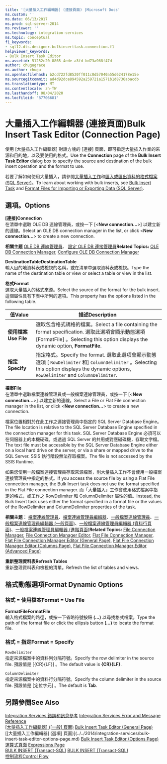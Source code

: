 ```yaml
---
title: '[大量插入工作編輯器] (連接頁面) |Microsoft Docs'
ms.custom: ''
ms.date: 06/13/2017
ms.prod: sql-server-2014
ms.reviewer: ''
ms.technology: integration-services
ms.topic: conceptual
f1_keywords:
- sql12.dts.designer.bulkinserttask.connection.f1
helpviewer_keywords:
- Bulk Insert Task Editor
ms.assetid: 51252c20-8865-4ede-a3fd-bd73a968f47d
author: chugugrace
ms.author: chugu
ms.openlocfilehash: b2cd722fd8520ff011c0d57040a55d624178e15e
ms.sourcegitcommit: ad4d92dce894592a259721a1571b1d8736abacdb
ms.translationtype: MT
ms.contentlocale: zh-TW
ms.lasthandoff: 08/04/2020
ms.locfileid: "87706681"
---
```

# <a name="bulk-insert-task-editor-connection-page"></a><span data-ttu-id="a5194-102">大量插入工作編輯器 (連接頁面)</span><span class="sxs-lookup"><span data-stu-id="a5194-102">Bulk Insert Task Editor (Connection Page)</span></span>
  <span data-ttu-id="a5194-103">使用 [大量插入工作編輯器]  對話方塊的 [連接]  頁面，即可指定大量插入作業的來源和目的地，以及要使用的格式。</span><span class="sxs-lookup"><span data-stu-id="a5194-103">Use the **Connection** page of the **Bulk Insert Task Editor** dialog box to specify the source and destination of the bulk insert operation and the format to use.</span></span>  
  
 <span data-ttu-id="a5194-104">若要了解如何使用大量插入，請參閱[大量插入工作](control-flow/bulk-insert-task.md)和[匯入或匯出資料的格式檔案 &#40;SQL Server&#41;](../relational-databases/import-export/format-files-for-importing-or-exporting-data-sql-server.md)。</span><span class="sxs-lookup"><span data-stu-id="a5194-104">To learn about working with bulk inserts, see [Bulk Insert Task](control-flow/bulk-insert-task.md) and [Format Files for Importing or Exporting Data &#40;SQL Server&#41;](../relational-databases/import-export/format-files-for-importing-or-exporting-data-sql-server.md).</span></span>  
  
## <a name="options"></a><span data-ttu-id="a5194-105">選項。</span><span class="sxs-lookup"><span data-stu-id="a5194-105">Options</span></span>  
 <span data-ttu-id="a5194-106">**[連接]**</span><span class="sxs-lookup"><span data-stu-id="a5194-106">**Connection**</span></span>  
 <span data-ttu-id="a5194-107">在清單中選取 OLE DB 連線管理員，或按一下 [\<**New connection...**>] 以建立新的連線。</span><span class="sxs-lookup"><span data-stu-id="a5194-107">Select an OLE DB connection manager in the list, or click \<**New connection...**> to create a new connection.</span></span>  
  
 <span data-ttu-id="a5194-108">**相關主題** [OLE DB 連線管理員](connection-manager/ole-db-connection-manager.md)、 [設定 OLE DB 連接管理員](../../2014/integration-services/configure-ole-db-connection-manager.md)</span><span class="sxs-lookup"><span data-stu-id="a5194-108">**Related Topics:** [OLE DB Connection Manager](connection-manager/ole-db-connection-manager.md), [Configure OLE DB Connection Manager](../../2014/integration-services/configure-ole-db-connection-manager.md)</span></span>  
  
 <span data-ttu-id="a5194-109">**DestinationTable**</span><span class="sxs-lookup"><span data-stu-id="a5194-109">**DestinationTable**</span></span>  
 <span data-ttu-id="a5194-110">輸入目的地資料表或檢視的名稱，或在清單中選取資料表或檢視。</span><span class="sxs-lookup"><span data-stu-id="a5194-110">Type the name of the destination table or view or select a table or view in the list.</span></span>  
  
 <span data-ttu-id="a5194-111">**格式**</span><span class="sxs-lookup"><span data-stu-id="a5194-111">**Format**</span></span>  
 <span data-ttu-id="a5194-112">選取大量插入的格式來源。</span><span class="sxs-lookup"><span data-stu-id="a5194-112">Select the source of the format for the bulk insert.</span></span> <span data-ttu-id="a5194-113">這個屬性具有下表中所列的選項。</span><span class="sxs-lookup"><span data-stu-id="a5194-113">This property has the options listed in the following table.</span></span>  
  
|<span data-ttu-id="a5194-114">值</span><span class="sxs-lookup"><span data-stu-id="a5194-114">Value</span></span>|<span data-ttu-id="a5194-115">描述</span><span class="sxs-lookup"><span data-stu-id="a5194-115">Description</span></span>|  
|-----------|-----------------|  
|<span data-ttu-id="a5194-116">**使用檔案**</span><span class="sxs-lookup"><span data-stu-id="a5194-116">**Use File**</span></span>|<span data-ttu-id="a5194-117">選取包含格式規格的檔案。</span><span class="sxs-lookup"><span data-stu-id="a5194-117">Select a file containing the format specification.</span></span> <span data-ttu-id="a5194-118">選取此選項會顯示動態選項 [FormatFile]  。</span><span class="sxs-lookup"><span data-stu-id="a5194-118">Selecting this option displays the dynamic option, **FormatFile**.</span></span>|  
|<span data-ttu-id="a5194-119">**指定**</span><span class="sxs-lookup"><span data-stu-id="a5194-119">**Specify**</span></span>|<span data-ttu-id="a5194-120">指定格式。</span><span class="sxs-lookup"><span data-stu-id="a5194-120">Specify the format.</span></span> <span data-ttu-id="a5194-121">選取此選項會顯示動態選項 [ `RowDelimiter` 和] `ColumnDelimiter` 。</span><span class="sxs-lookup"><span data-stu-id="a5194-121">Selecting this option displays the dynamic options, `RowDelimiter` and `ColumnDelimiter`.</span></span>|  
  
 <span data-ttu-id="a5194-122">**檔案**</span><span class="sxs-lookup"><span data-stu-id="a5194-122">**File**</span></span>  
 <span data-ttu-id="a5194-123">在清單中選取檔案連線管理員或一般檔案連線管理員，或按一下 [\<**New connection...**>] 以建立新的連線。</span><span class="sxs-lookup"><span data-stu-id="a5194-123">Select a File or Flat File connection manager in the list, or click \<**New connection...**> to create a new connection.</span></span>  
  
 <span data-ttu-id="a5194-124">檔案位置相對於在此工作之連接管理員中指定的 SQL Server Database Engine。</span><span class="sxs-lookup"><span data-stu-id="a5194-124">The file location is relative to the SQL Server Database Engine specified in the connection manager for this task.</span></span> <span data-ttu-id="a5194-125">SQL Server Database Engine 必須可以在伺服器上的本機硬碟，或透過 SQL Server 的共用或對應磁碟機，存取文字檔。</span><span class="sxs-lookup"><span data-stu-id="a5194-125">The text file must be accessible by the SQL Server Database Engine either on a local hard drive on the server, or via a share or mapped drive to the SQL Server.</span></span> <span data-ttu-id="a5194-126">SSIS 執行階段無法存取檔案。</span><span class="sxs-lookup"><span data-stu-id="a5194-126">The file is not accessed by the SSIS Runtime.</span></span>  
  
 <span data-ttu-id="a5194-127">如果您使用一般檔案連接管理員存取來源檔案，則大量插入工作不會使用一般檔案連接管理員中指定的格式。</span><span class="sxs-lookup"><span data-stu-id="a5194-127">If you access the source file by using a Flat File connection manager, the Bulk Insert task does not use the format specified in the Flat File connection manager.</span></span> <span data-ttu-id="a5194-128">而「大量插入」工作會使用格式檔案中指定的格式，或工作之 RowDelimiter 和 ColumnDelimiter 屬性的值。</span><span class="sxs-lookup"><span data-stu-id="a5194-128">Instead, the Bulk Insert task uses either the format specified in a format file or the values of the RowDelimiter and ColumnDelimiter properties of the task.</span></span>  
  
 <span data-ttu-id="a5194-129">**相關主題︰** [檔案連線管理員](connection-manager/file-connection-manager.md)、[檔案連線管理員編輯器](../../2014/integration-services/file-connection-manager-editor.md)、[一般檔案連線管理員](connection-manager/flat-file-connection-manager.md)、[一般檔案連線管理員編輯器 &#40;一般頁面&#41;](general-page-of-integration-services-designers-options.md)、[一般檔案連線管理員編輯器 &#40;資料行頁面&#41;](../../2014/integration-services/flat-file-connection-manager-editor-columns-page.md)、[一般檔案連線管理員編輯器 &#40;進階頁面&#41;](../../2014/integration-services/flat-file-connection-manager-editor-advanced-page.md)</span><span class="sxs-lookup"><span data-stu-id="a5194-129">**Related Topics:** [File Connection Manager](connection-manager/file-connection-manager.md), [File Connection Manager Editor](../../2014/integration-services/file-connection-manager-editor.md), [Flat File Connection Manager](connection-manager/flat-file-connection-manager.md), [Flat File Connection Manager Editor &#40;General Page&#41;](general-page-of-integration-services-designers-options.md), [Flat File Connection Manager Editor &#40;Columns Page&#41;](../../2014/integration-services/flat-file-connection-manager-editor-columns-page.md), [Flat File Connection Manager Editor &#40;Advanced Page&#41;](../../2014/integration-services/flat-file-connection-manager-editor-advanced-page.md)</span></span>  
  
 <span data-ttu-id="a5194-130">**重新整理資料表**</span><span class="sxs-lookup"><span data-stu-id="a5194-130">**Refresh Tables**</span></span>  
 <span data-ttu-id="a5194-131">重新整理資料表和檢視的清單。</span><span class="sxs-lookup"><span data-stu-id="a5194-131">Refresh the list of tables and views.</span></span>  
  
## <a name="format-dynamic-options"></a><span data-ttu-id="a5194-132">格式動態選項</span><span class="sxs-lookup"><span data-stu-id="a5194-132">Format Dynamic Options</span></span>  
  
### <a name="format--use-file"></a><span data-ttu-id="a5194-133">格式 = 使用檔案</span><span class="sxs-lookup"><span data-stu-id="a5194-133">Format = Use File</span></span>  
 <span data-ttu-id="a5194-134">**FormatFile**</span><span class="sxs-lookup"><span data-stu-id="a5194-134">**FormatFile**</span></span>  
 <span data-ttu-id="a5194-135">輸入格式檔案的路徑，或按一下省略符號按鈕 **(...)** 以尋找格式檔案。</span><span class="sxs-lookup"><span data-stu-id="a5194-135">Type the path of the format file or click the ellipsis button **(...)** to locate the format file.</span></span>  
  
### <a name="format--specify"></a><span data-ttu-id="a5194-136">格式 = 指定</span><span class="sxs-lookup"><span data-stu-id="a5194-136">Format = Specify</span></span>  
 `RowDelimiter`  
 <span data-ttu-id="a5194-137">指定來源檔案中的資料列分隔符號。</span><span class="sxs-lookup"><span data-stu-id="a5194-137">Specify the row delimiter in the source file.</span></span> <span data-ttu-id="a5194-138">預設值是 [{CR}{LF}]  。</span><span class="sxs-lookup"><span data-stu-id="a5194-138">The default value is **{CR}{LF}**.</span></span>  
  
 `ColumnDelimiter`  
 <span data-ttu-id="a5194-139">指定來源檔案中的資料行分隔符號。</span><span class="sxs-lookup"><span data-stu-id="a5194-139">Specify the column delimiter in the source file.</span></span> <span data-ttu-id="a5194-140">預設值是 [定位字元]  。</span><span class="sxs-lookup"><span data-stu-id="a5194-140">The default is **Tab**.</span></span>  
  
## <a name="see-also"></a><span data-ttu-id="a5194-141">另請參閱</span><span class="sxs-lookup"><span data-stu-id="a5194-141">See Also</span></span>  
 <span data-ttu-id="a5194-142">[Integration Services 錯誤和訊息參考](../../2014/integration-services/integration-services-error-and-message-reference.md) </span><span class="sxs-lookup"><span data-stu-id="a5194-142">[Integration Services Error and Message Reference](../../2014/integration-services/integration-services-error-and-message-reference.md) </span></span>  
 <span data-ttu-id="a5194-143">[[大量插入工作編輯器] &#40;[一般] 頁面&#41;](../../2014/integration-services/bulk-insert-task-editor-general-page.md) </span><span class="sxs-lookup"><span data-stu-id="a5194-143">[Bulk Insert Task Editor &#40;General Page&#41;](../../2014/integration-services/bulk-insert-task-editor-general-page.md) </span></span>  
 <span data-ttu-id="a5194-144">[[大量插入工作編輯器] &#40;選項] 頁面&#41;](../../2014/integration-services/bulk-insert-task-editor-options-page.md) </span><span class="sxs-lookup"><span data-stu-id="a5194-144">[Bulk Insert Task Editor &#40;Options Page&#41;](../../2014/integration-services/bulk-insert-task-editor-options-page.md) </span></span>  
 <span data-ttu-id="a5194-145">[運算式頁面](expressions/expressions-page.md) </span><span class="sxs-lookup"><span data-stu-id="a5194-145">[Expressions Page](expressions/expressions-page.md) </span></span>  
 <span data-ttu-id="a5194-146">[BULK INSERT &#40;Transact-SQL&#41;](/sql/t-sql/statements/bulk-insert-transact-sql) </span><span class="sxs-lookup"><span data-stu-id="a5194-146">[BULK INSERT &#40;Transact-SQL&#41;](/sql/t-sql/statements/bulk-insert-transact-sql) </span></span>  
 [<span data-ttu-id="a5194-147">控制流程</span><span class="sxs-lookup"><span data-stu-id="a5194-147">Control Flow</span></span>](control-flow/control-flow.md)  
  
  
